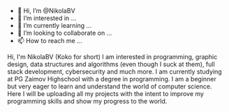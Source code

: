 - 👋 Hi, I’m @NikolaBV
- 👀 I’m interested in ...
- 🌱 I’m currently learning ...
- 💞️ I’m looking to collaborate on ...
- 📫 How to reach me ...

Hi, I'm NikolaBV (Koko for short)
I am interested in programming, graphic design, data structures and algorithms (even though I suck at them), full stack development, cybersecurity and much more.
I am currently studying at PG Zaimov Highschool with a degree in programming. I am a beginner but very eager to learn and understand the world of computer science.
Here I will be uploading all my projects with the intent to improve my programming skills and show my progress to the world. 
 

